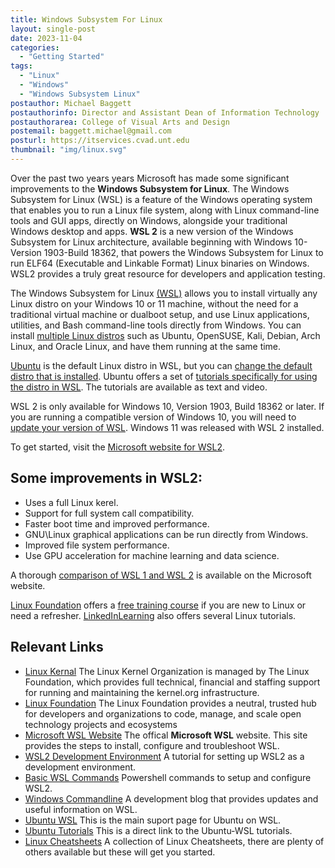 ```yaml
---
title: Windows Subsystem For Linux
layout: single-post
date: 2023-11-04
categories:
  - "Getting Started"
tags: 
  - "Linux"
  - "Windows"
  - "Windows Subsystem Linux"
postauthor: Michael Baggett
postauthorinfo: Director and Assistant Dean of Information Technology
postauthorarea: College of Visual Arts and Design
postemail: baggett.michael@gmail.com
posturl: https://itservices.cvad.unt.edu
thumbnail: "img/linux.svg"
---
```

Over the past two years years Microsoft has made some significant improvements to the <b>Windows Subsystem for Linux</b>. The Windows Subsystem for Linux (WSL) is a feature of the Windows operating system that enables you to run a Linux file system, along with Linux command-line tools and GUI apps, directly on Windows, alongside your traditional Windows desktop and apps. <b>WSL 2</b> is a new version of the Windows Subsystem for Linux architecture, available beginning with Windows 10-Version 1903-Build 18362, that powers the Windows Subsystem for Linux to run ELF64 (Executable and Linkable Format) Linux binaries on Windows. WSL2 provides a truly great resource for developers and application testing.

<!-- Add your post content here -->

The Windows Subsystem for Linux [(WSL)](https://learn.microsoft.com/en-us/windows/wsl 'Microsoft WSL') allows you to install virtually any Linux distro on your Windows 10 or 11 machine, without the need for a traditional virtual machine or dualboot setup, and use Linux applications, utilities, and Bash command-line tools directly from Windows. You can install [multiple Linux distros](https://learn.microsoft.com/en-us/windows/wsl/install#ways-to-run-multiple-linux-distros-with-wsl 'Multiple Linux Distros on WSL2') such as Ubuntu, OpenSUSE, Kali, Debian, Arch Linux, and Oracle Linux, and have them running at the same time.

[Ubuntu](https://ubuntu.com 'Ubuntu Linux') is the default Linux distro in WSL, but you can [change the default distro that is installed](https://learn.microsoft.com/en-us/windows/wsl/install#change-the-default-linux-distro-installed 'Change the Default Distro for WSL'). Ubuntu offers a set of [tutorials specifically for using the distro in WSL](https://ubuntu.com/wsl 'Ubuntu WSL Tutorials'). The tutorials are available as text and video.

WSL 2 is only available for Windows 10, Version 1903, Build 18362 or later.  If you are running a compatible version of Windows 10, you will need to [update your version of WSL](https://learn.microsoft.com/en-us/windows/wsl/install#upgrade-version-from-wsl-1-to-wsl-2 'Upgrade to WSL2'). Windows 11 was released with WSL 2 installed.

To get started, visit the [Microsoft website for WSL2](https://learn.microsoft.com/en-us/windows/wsl/about 'Microsoft WSL2 Website').
## Some improvements in WSL2:
* Uses a full Linux kerel.
* Support for full system call compatibility.
* Faster boot time and improved performance.
* GNU\Linux graphical applications can be run directly from Windows.
* Improved file system performance.
* Use GPU acceleration for machine learning and data science.

A thorough [comparison of WSL 1 and WSL 2](https://learn.microsoft.com/en-us/windows/wsl/compare-versions 'Compare WSL1 and WSL 2') is available on the Microsoft website.

[Linux Foundation](https://www.linuxfoundation.org 'The Linux Foundation') offers a [free training course](https://www.edx.org/course/introduction-to-linux 'Free Linux Training') if you are new to Linux or need a refresher. [LinkedInLearning](https://itss.untsystem.edu/divisions/mrs/it-training/linkedin-learning.php 'LinkedInLearning') also offers several Linux tutorials.

## Relevant Links
* [Linux Kernal](https://kernel.org/ 'Official Linux Kernal Page')
The Linux Kernel Organization is managed by The Linux Foundation, which provides full technical, financial and staffing support for running and maintaining the kernel.org infrastructure.
* [Linux Foundation](https://www.linuxfoundation.org/ 'Linux Foundation')
The Linux Foundation provides a neutral, trusted hub for developers and organizations to code, manage, and scale open technology projects and ecosystems
* [Microsoft WSL Website](https://learn.microsoft.com/en-us/windows/wsl/ 'Microsoft WSL')
The offical **Microsoft WSL** website.  This site provides the steps to install, configure and troubleshoot WSL.
* [WSL2 Development Environment](https://learn.microsoft.com/en-us/windows/wsl/setup/environment 'WSL2 dev environment')
A tutorial for setting up WSL2 as a development environment.
* [Basic WSL Commands](https://learn.microsoft.com/en-us/windows/wsl/basic-commands 'Basic WSL commands') 
Powershell commands to setup and configure WSL2.
* [Windows Commandline](https://devblogs.microsoft.com/commandline/ 'Blog: Windows Command Line')
A development blog that provides updates and useful information on WSL.
* [Ubuntu WSL](https://ubuntu.com/wsl 'Wubunt WSL Page')
This is the main suport page for Ubuntu on WSL.
* [Ubuntu Tutorials](https://ubuntu.com/tutorials?topic=wsl2 'Ubuntu WSL Tutorials Direct Link')
This is a direct link to the Ubuntu-WSL tutorials.
* [Linux Cheatsheets](https://itsfoss.com/linux-commands-cheat-sheets/ 'Linux Cheatsheet')
A collection of Linux Cheatsheets, there are plenty of others available but these will get you started.